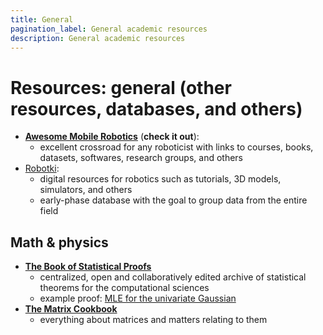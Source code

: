 ```yaml
---
title: General
pagination_label: General academic resources
description: General academic resources
---
```


# Resources: general (other resources, databases, and others)

- [**Awesome Mobile Robotics**](https://github.com/mathiasmantelli/awesome-mobile-robotics) (**check it out**):
  - excellent crossroad for any roboticist with links to courses, books, datasets, softwares, research groups, and others
- [Robotki](https://robotki.github.io/index.html):
  - digital resources for robotics such as tutorials, 3D models, simulators, and others
  - early-phase database with the goal to group data from the entire field

## Math & physics

- [**The Book of Statistical Proofs**](https://statproofbook.github.io/)
  - centralized, open and collaboratively edited archive of statistical theorems for the computational sciences
  - example proof: [MLE for the univariate Gaussian](https://statproofbook.github.io/P/ug-mle)
- [**The Matrix Cookbook**](https://www.math.uwaterloo.ca/~hwolkowi/matrixcookbook.pdf)
  - everything about matrices and matters relating to them
